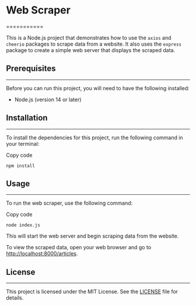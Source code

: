 # Web Scraper
===========

This is a Node.js project that demonstrates how to use the `axios` and `cheerio` packages to scrape data from a website. It also uses the `express` package to create a simple web server that displays the scraped data.

## Prerequisites
-------------

Before you can run this project, you will need to have the following installed:

*   Node.js (version 14 or later)

## Installation
------------

To install the dependencies for this project, run the following command in your terminal:

Copy code

`npm install`

## Usage
-----

To run the web scraper, use the following command:

Copy code

`node index.js`

This will start the web server and begin scraping data from the website.

To view the scraped data, open your web browser and go to [http://localhost:8000/articles](http://localhost:8000/articles).

## License
-------

This project is licensed under the MIT License. See the [LICENSE](LICENSE) file for details.
